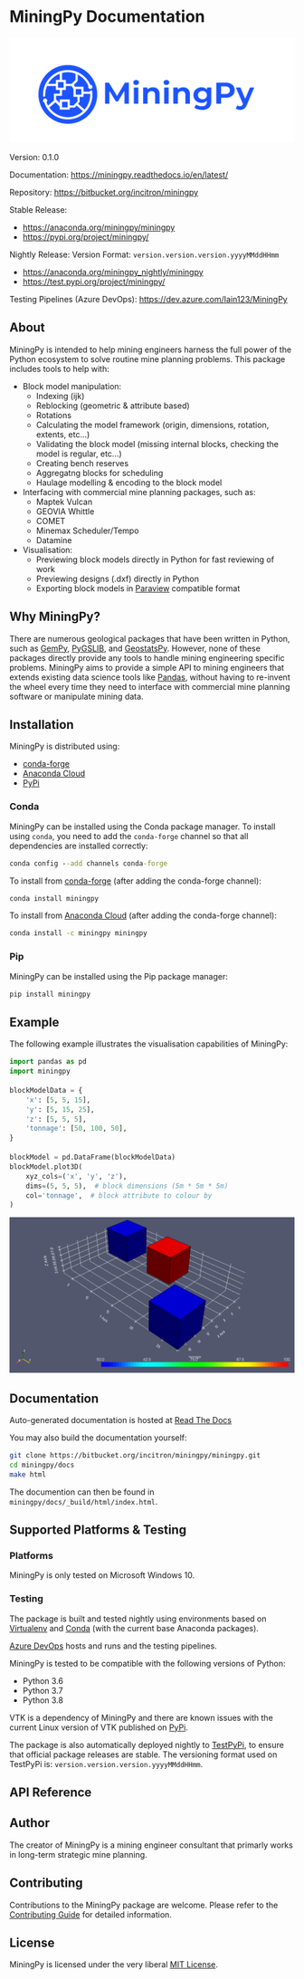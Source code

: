 # MiningPy Documentation

![](docs/_static/miningpy_logo.png)

Version:        0.1.0

Documentation:  https://miningpy.readthedocs.io/en/latest/

Repository:     https://bitbucket.org/incitron/miningpy

Stable Release:

- https://anaconda.org/miningpy/miningpy
- https://pypi.org/project/miningpy/

Nightly Release: Version Format: `version.version.version.yyyyMMddHHmm`

- https://anaconda.org/miningpy_nightly/miningpy
- https://test.pypi.org/project/miningpy/

Testing Pipelines (Azure DevOps): https://dev.azure.com/Iain123/MiningPy


## About
MiningPy is intended to help mining engineers harness the full power of the Python ecosystem to solve routine mine planning problems.
This package includes tools to help with:

- Block model manipulation:
    - Indexing (ijk)
    - Reblocking (geometric & attribute based)
    - Rotations
    - Calculating the model framework (origin, dimensions, rotation, extents, etc...)
    - Validating the block model (missing internal blocks, checking the model is regular, etc...)
    - Creating bench reserves
    - Aggregatng blocks for scheduling
    - Haulage modelling & encoding to the block model
- Interfacing with commercial mine planning packages, such as:
    - Maptek Vulcan
    - GEOVIA Whittle
    - COMET
    - Minemax Scheduler/Tempo
    - Datamine
- Visualisation:
    - Previewing block models directly in Python for fast reviewing of work
    - Previewing designs (.dxf) directly in Python
    - Exporting block models in [Paraview](https://www.paraview.org/) compatible format


## Why MiningPy?

There are numerous geological packages that have been written in Python, such as [GemPy](https://www.gempy.org), [PyGSLIB](https://opengeostat.github.io/pygslib), and [GeostatsPy](https://github.com/GeostatsGuy/GeostatsPy).
However, none of these packages directly provide any tools to handle mining engineering specific problems.
MiningPy aims to provide a simple API to mining engineers that extends existing data science tools like [Pandas](https://pandas.pydata.org), without having to re-invent the wheel every time they need to interface with commercial mine planning software or manipulate mining data.


## Installation

MiningPy is distributed using:
 
- [conda-forge](https://anaconda.org/conda-forge/miningpy)
- [Anaconda Cloud](https://anaconda.org/miningpy/miningpy) 
- [PyPi](https://pypi.org/project/miningpy/) 

### Conda

MiningPy can be installed using the Conda package manager.
To install using `conda`, you need to add the `conda-forge` channel
so that all dependencies are installed correctly:

```bat
conda config --add channels conda-forge 
```

To install from [conda-forge](https://anaconda.org/conda-forge/miningpy) (after adding the conda-forge channel):

```bat
conda install miningpy
```

To install from [Anaconda Cloud](https://anaconda.org/miningpy/miningpy) (after adding the conda-forge channel):

```bat
conda install -c miningpy miningpy
```

### Pip

MiningPy can be installed using the Pip package manager:

```bat
pip install miningpy
```

## Example

The following example illustrates the visualisation capabilities of MiningPy:
```python
import pandas as pd
import miningpy

blockModelData = {
    'x': [5, 5, 15],
    'y': [5, 15, 25],
    'z': [5, 5, 5],
    'tonnage': [50, 100, 50],
}

blockModel = pd.DataFrame(blockModelData)
blockModel.plot3D(
    xyz_cols=('x', 'y', 'z'),
    dims=(5, 5, 5),  # block dimensions (5m * 5m * 5m)
    col='tonnage',  # block attribute to colour by
)
```
![](docs/_static/plot3D_example.png)

## Documentation

Auto-generated documentation is hosted at [Read The Docs](https://miningpy.readthedocs.io/en/latest/)

You may also build the documentation yourself:

```bash
git clone https://bitbucket.org/incitron/miningpy/miningpy.git
cd miningpy/docs
make html
```

The documention can then be found in `miningpy/docs/_build/html/index.html`.


## Supported Platforms & Testing

### Platforms

MiningPy is only tested on Microsoft Windows 10.

### Testing

The package is built and tested nightly using environments based on [Virtualenv](https://virtualenv.pypa.io/) and [Conda](https://docs.conda.io) (with the current base Anaconda packages).

[Azure DevOps](https://dev.azure.com/Iain123/MiningPy) hosts and runs and the testing pipelines.

MiningPy is tested to be compatible with the following versions of Python:

- Python 3.6
- Python 3.7
- Python 3.8

VTK is a dependency of MiningPy and there are known issues with the current Linux version of VTK published on [PyPi](https://pypi.org/project/vtk/).

The package is also automatically deployed nightly to [TestPyPi](https://test.pypi.org/project/miningpy/), to ensure that official package releases are stable.
The versioning format used on TestPyPi is: `version.version.version.yyyyMMddHHmm`.

## API Reference


## Author

The creator of MiningPy is a mining engineer consultant that primarly works in long-term strategic mine planning.


## Contributing

Contributions to the MiningPy package are welcome. 
Please refer to the [Contributing Guide](CONTRIBUTING.md) for detailed information.


## License
MiningPy is licensed under the very liberal [MIT License](http://opensource.org/licenses/mit-license.php).
